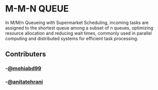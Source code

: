# M-M-N QUEUE

In M/M/n Queueing with Supermarket Scheduling, incoming tasks are assigned to the shortest queue among a subset of n queues, optimizing resource allocation and reducing wait times, commonly used in parallel computing and distributed systems for efficient task processing.

## Contributers

### -[@mohiabd99](https://github.com/Mohiabd99)
### -[@anitatehrani](https://github.com/anitatehrani)
